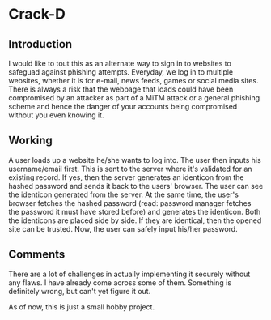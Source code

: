 # Crack-D

<h2>Introduction</h2>
<p> I would like to tout this as an alternate way to sign in to websites to safeguad against phishing attempts. Everyday, we log in to multiple websites, whether it is for e-mail, news feeds, games or social media sites. There is always a risk that the webpage that loads could have been compromised by an attacker as part of a MiTM attack or a general phishing scheme and hence the danger of your accounts being compromised without you even knowing it. </p>

<h2>Working</h2>
<p>A user loads up a website he/she wants to log into. The user then inputs his username/email first. This is sent to the server where it's validated for an existing record. If yes, then the server generates an identicon from the hashed password and sends it back to the users' browser. The user can see the identicon generated from the server. At the same time, the user's browser fetches the hashed password (read: password manager fetches the password it must have stored before) and generates the identicon. Both the identicons are placed side by side. If they are identical, then the opened site can be trusted. Now, the user can safely input his/her password.  
  
<h2>Comments</h2> 
<p> There are a lot of challenges in actually implementing it securely without any flaws. I have already come across some of them. Something is definitely wrong, but can't yet figure it out.</p>
<p>As of now, this is just a small hobby project.</p>




